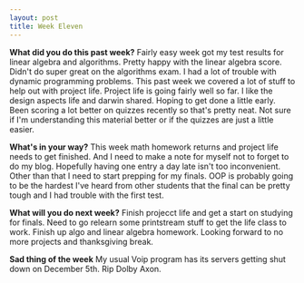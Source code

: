 ```yaml
---
layout: post
title: Week Eleven
---
```


**What did you do this past week?**
Fairly easy week got my test results for linear algebra and algorithms. Pretty happy with the linear algebra score. Didn't do super great on the
algorithms exam. I had a lot of trouble with dynamic programming problems. This past week we covered a lot of stuff to help out with project life.
Project life is going fairly well so far. I like the design aspects life and darwin shared. Hoping to get done a little early. Been scoring a lot better
on quizzes recently so that's pretty neat. Not sure if I'm understanding this material better or if the quizzes are just a little easier. 

**What's in your way?**
This week math homework returns and project life needs to get finished. And I need to make a note for myself not to forget to do my blog. Hopefully having one entry a day late
isn't too inconvenient. Other than that I need to start prepping for my finals. OOP is probably going to be the hardest I've heard from other students that the final
can be pretty tough and I had trouble with the first test.
 
**What will you do next week?**
Finish projecct life and get a start on studying for finals. Need to go relearn some printstream stuff to get the life class to work.
Finish up algo and linear algebra homework. Looking forward to no more projects and thanksgiving break.

**Sad thing of the week**
My usual Voip program has its servers getting shut down on December 5th.
Rip Dolby Axon. 

